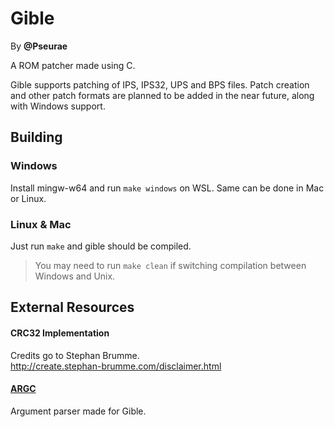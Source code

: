 # Gible
By **@Pseurae**

A ROM patcher made using C.

Gible supports patching of IPS, IPS32, UPS and BPS files.  Patch creation and other patch formats are planned to be added in the near future, along with Windows support.

## Building

### Windows
Install mingw-w64 and run `make windows` on WSL. Same can be done in Mac or Linux.

### Linux & Mac
Just run `make` and gible should be compiled.

> You may need to run `make clean` if switching compilation between Windows and Unix.   

## External Resources

#### CRC32 Implementation
Credits go to Stephan Brumme.  
http://create.stephan-brumme.com/disclaimer.html

#### [ARGC](https://gist.github.com/Pseurae/b412b4b7cdceff1ce2b8c0561f81f339)
Argument parser made for Gible.
